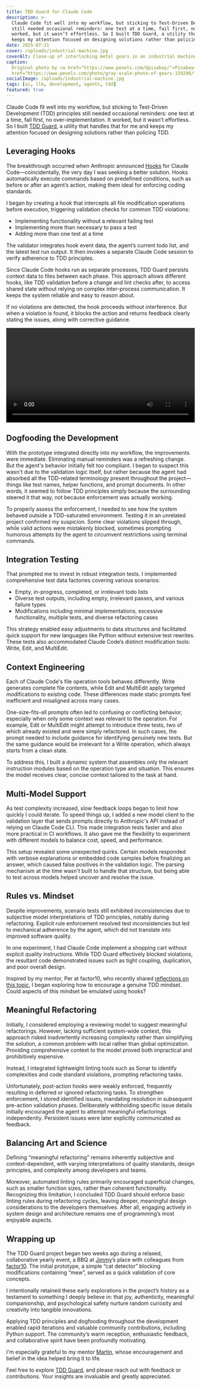 ```yaml
---
title: TDD Guard for Claude Code
description: >-
  Claude Code fit well into my workflow, but sticking to Test-Driven Development (TDD) principles
  still needed occasional reminders: one test at a time, fail first, no over-implementation. It
  worked, but it wasn’t effortless. So I built TDD Guard, a utility that handles that for me and
  keeps my attention focused on designing solutions rather than policing TDD.
date: 2025-07-21
cover: /uploads/industrial-machine.jpg
coverAlt: Close-up of interlocking metal gears in an industrial machine
caption:
  Original photo by <a href="https://www.pexels.com/@pixabay/">Pixabay</a> on <a
  href="https://www.pexels.com/photo/gray-scale-photo-of-gears-159298/">Pexels</a>
socialImage: /uploads/industrial-machine.jpg
tags: [ai, llm, development, agents, tdd]
featured: true
---
```


Claude Code fit well into my workflow, but sticking to Test-Driven Development (TDD) principles
still needed occasional reminders: one test at a time, fail first, no over-implementation. It
worked, but it wasn’t effortless. So I built [TDD Guard](https://github.com/nizos/tdd-guard), a
utility that handles that for me and keeps my attention focused on designing solutions rather than
policing TDD.

## Leveraging Hooks

The breakthrough occurred when Anthropic announced
[Hooks](https://docs.anthropic.com/en/docs/claude-code/hooks) for Claude Code—coincidentally, the
very day I was seeking a better solution. Hooks automatically execute commands based on predefined
conditions, such as before or after an agent’s action, making them ideal for enforcing coding
standards.

I began by creating a hook that intercepts all file modification operations before execution,
triggering validation checks for common TDD violations:

- Implementing functionality without a relevant failing test
- Implementing more than necessary to pass a test
- Adding more than one test at a time

The validator integrates hook event data, the agent’s current todo list, and the latest test run
output. It then invokes a separate Claude Code session to verify adherence to TDD principles.

Since Claude Code hooks run as separate processes, TDD Guard persists context data to files between
each phase. This approach allows different hooks, like TDD validation before a change and lint
checks after, to access shared state without relying on complex inter-process communication. It
keeps the system reliable and easy to reason about.

If no violations are detected, the hook proceeds without interference. But when a violation is
found, it blocks the action and returns feedback clearly stating the issues, along with corrective
guidance.

<video controls width="100%" class="blog-video">
  <source src="/uploads/videos/tdd-guard-demo.mp4" type="video/mp4">
  Your browser does not support the video tag.
</video>

## Dogfooding the Development

With the prototype integrated directly into my workflow, the improvements were immediate.
Eliminating manual reminders was a refreshing change. But the agent's behavior initially felt too
compliant. I began to suspect this wasn't due to the validation logic itself, but rather because the
agent had absorbed all the TDD-related terminology present throughout the project—things like test
names, helper functions, and prompt documents. In other words, it seemed to follow TDD principles
simply because the surrounding steered it that way, not because enforcement was actually working.

To properly assess the enforcement, I needed to see how the system behaved outside a TDD-saturated
environment. Testing it in an unrelated project confirmed my suspicion. Some clear violations
slipped through, while valid actions were mistakenly blocked, sometimes prompting humorous attempts
by the agent to circumvent restrictions using terminal commands.

## Integration Testing

That prompted me to invest in robust integration tests. I implemented comprehensive test data
factories covering various scenarios:

- Empty, in-progress, completed, or irrelevant todo lists
- Diverse test outputs, including empty, irrelevant passes, and various failure types
- Modifications including minimal implementations, excessive functionality, multiple tests, and
  diverse refactoring cases

This strategy enabled easy adjustments to data structures and facilitated quick support for new
languages like Python without extensive test rewrites. These tests also accommodated Claude Code’s
distinct modification tools: Write, Edit, and MultiEdit.

## Context Engineering

Each of Claude Code's file operation tools behaves differently. Write generates complete file
contents, while Edit and MultiEdit apply targeted modifications to existing code. These differences
made static prompts feel inefficient and misaligned across many cases.

One-size-fits-all prompts often led to confusing or conflicting behavior, especially when only some
context was relevant to the operation. For example, Edit or MultiEdit might attempt to introduce
three tests, two of which already existed and were simply refactored. In such cases, the prompt
needed to include guidance for identifying genuinely new tests. But the same guidance would be
irrelevant for a Write operation, which always starts from a clean state.

To address this, I built a dynamic system that assembles only the relevant instruction modules based
on the operation type and situation. This ensures the model receives clear, concise context tailored
to the task at hand.

## Multi-Model Support

As test complexity increased, slow feedback loops began to limit how quickly I could iterate. To
speed things up, I added a new model client to the validation layer that sends prompts directly to
Anthropic's API instead of relying on Claude Code CLI. This made integration tests faster and also
more practical in CI workflows. It also gave me the flexibility to experiment with different models
to balance cost, speed, and performance.

This setup revealed some unexpected quirks. Certain models responded with verbose explanations or
embedded code samples before finalizing an answer, which caused false positives in the validation
logic. The parsing mechanism at the time wasn't built to handle that structure, but being able to
test across models helped uncover and resolve the issue.

## Rules vs. Mindset

Despite improvements, scenario tests still exhibited inconsistencies due to subjective model
interpretations of TDD principles, notably during refactoring. Explicit rule enforcement resolved
test inconsistencies but led to mechanical adherence by the agent, which did not translate into
improved software quality.

In one experiment, I had Claude Code implement a shopping cart without explicit quality
instructions. While TDD Guard effectively blocked violations, the resultant code demonstrated issues
such as tight coupling, duplication, and poor overall design.

Inspired by my mentor, Per at factor10, who recently shared
[reflections on this topic](https://programmaticallyspeaking.com/a-tdd-mindset.html), I began
exploring how to encourage a genuine TDD mindset. Could aspects of this mindset be emulated using
hooks?

## Meaningful Refactoring

Initially, I considered employing a reviewing model to suggest meaningful refactorings. However,
lacking sufficient system-wide context, this approach risked inadvertently increasing complexity
rather than simplifying the solution, a common problem with local rather than global optimization.
Providing comprehensive context to the model proved both impractical and prohibitively expensive.

Instead, I integrated lightweight linting tools such as Sonar to identify complexities and code
standard violations, prompting refactoring tasks.

Unfortunately, post-action hooks were weakly enforced, frequently resulting in deferred or ignored
refactoring tasks. To strengthen enforcement, I stored identified issues, mandating resolution in
subsequent pre-action validation phases. Deliberately withholding specific issue details initially
encouraged the agent to attempt meaningful refactorings independently. Persistent issues were later
explicitly communicated as feedback.

## Balancing Art and Science

Defining “meaningful refactoring” remains inherently subjective and context-dependent, with varying
interpretations of quality standards, design principles, and complexity among developers and teams.

Moreover, automated linting rules primarily encouraged superficial changes, such as smaller function
sizes, rather than coherent functionality. Recognizing this limitation, I concluded TDD Guard should
enforce basic linting rules during refactoring cycles, leaving deeper, meaningful design
considerations to the developers themselves. After all, engaging actively in system design and
architecture remains one of programming’s most enjoyable aspects.

## Wrapping up

The TDD Guard project began two weeks ago during a relaxed, collaborative yearly event, a BBQ at
[Jimmy](https://jimmynilsson.com/)’s place with colleagues from
[factor10](https://www.factor10.com/). The initial prototype, a simple “cat detector” blocking
modifications containing “mew”, served as a quick validation of core concepts.

I intentionally retained these early explorations in the project’s history as a testament to
something I deeply believe in: that joy, authenticity, meaningful companionship, and psychological
safety nurture random curiosity and creativity into tangible innovations.

Applying TDD principles and dogfooding throughout the development enabled rapid iterations and
valuable community contributions, including Python support. The community’s warm reception,
enthusiastic feedback, and collaborative spirit have been profoundly motivating.

I'm especially grateful to my mentor [Martin](https://recurse.se/), whose encouragement and belief
in the idea helped bring it to life.

Feel free to explore [TDD Guard](https://github.com/nizos/tdd-guard), and please reach out with
feedback or contributions. Your insights are invaluable and greatly appreciated.
